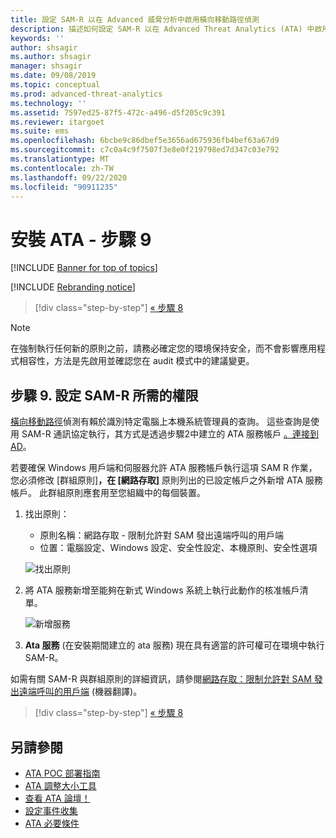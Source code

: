 ```yaml
---
title: 設定 SAM-R 以在 Advanced 威脅分析中啟用橫向移動路徑偵測
description: 描述如何設定 SAM-R 以在 Advanced Threat Analytics (ATA) 中啟用橫向移動路徑偵測
keywords: ''
author: shsagir
ms.author: shsagir
manager: shsagir
ms.date: 09/08/2019
ms.topic: conceptual
ms.prod: advanced-threat-analytics
ms.technology: ''
ms.assetid: 7597ed25-87f5-472c-a496-d5f205c9c391
ms.reviewer: itargoet
ms.suite: ems
ms.openlocfilehash: 6bcbe9c86dbef5e3656ad675936fb4bef63a67d9
ms.sourcegitcommit: c7c0a4c9f7507f3e8e0f219798ed7d347c03e792
ms.translationtype: MT
ms.contentlocale: zh-TW
ms.lasthandoff: 09/22/2020
ms.locfileid: "90911235"
---
```

# <a name="install-ata---step-9"></a>安裝 ATA - 步驟 9

[!INCLUDE [Banner for top of topics](includes/banner.md)]

[!INCLUDE [Rebranding notice](includes/rebranding.md)]

> [!div class="step-by-step"]
> [« 步驟 8](install-ata-step7.md)

> [!NOTE]
> 在強制執行任何新的原則之前，請務必確定您的環境保持安全，而不會影響應用程式相容性，方法是先啟用並確認您在 audit 模式中的建議變更。 

## <a name="step-9-configure-sam-r-required-permissions"></a>步驟 9. 設定 SAM-R 所需的權限

[橫向移動路徑](use-case-lateral-movement-path.md)偵測有賴於識別特定電腦上本機系統管理員的查詢。 這些查詢是使用 SAM-R 通訊協定執行，其方式是透過步驟2中建立的 ATA 服務帳戶 [。連接到 AD](install-ata-step2.md)。
 
若要確保 Windows 用戶端和伺服器允許 ATA 服務帳戶執行這項 SAM R 作業，您必須修改 [群組原則]****，在 [網路存取]**** 原則列出的已設定帳戶之外新增 ATA 服務帳戶。 此群組原則應套用至您組織中的每個裝置。 

1. 找出原則：

   - 原則名稱：網路存取 - 限制允許對 SAM 發出遠端呼叫的用戶端
   - 位置：電腦設定、Windows 設定、安全性設定、本機原則、安全性選項
  
    ![找出原則](media/samr-policy-location.png)

1. 將 ATA 服務新增至能夠在新式 Windows 系統上執行此動作的核准帳戶清單。
 
    ![新增服務](media/samr-add-service.png)

1. **Ata 服務** (在安裝期間建立的 ata 服務) 現在具有適當的許可權可在環境中執行 SAM-R。

 如需有關 SAM-R 與群組原則的詳細資訊，請參閱[網路存取：限制允許對 SAM 發出遠端呼叫的用戶端](/windows/security/threat-protection/security-policy-settings/network-access-restrict-clients-allowed-to-make-remote-sam-calls) \(機器翻譯\)。


> [!div class="step-by-step"]
> [« 步驟 8](install-ata-step7.md)

## <a name="see-also"></a>另請參閱
- [ATA POC 部署指南](https://aka.ms/atapoc)
- [ATA 調整大小工具](https://aka.ms/atasizingtool)
- [查看 ATA 論壇！](https://social.technet.microsoft.com/Forums/security/home?forum=mata)
- [設定事件收集](configure-event-collection.md)
- [ATA 必要條件](ata-prerequisites.md)